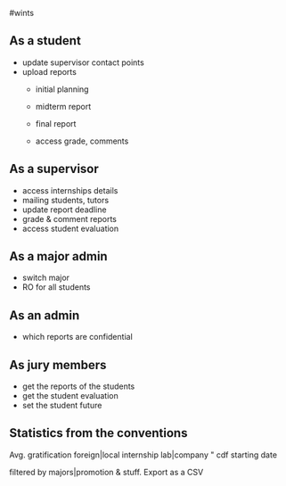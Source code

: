#wints



## As a student

- update supervisor contact points
- upload reports	
	- initial planning
	- midterm report
	- final report
	
	- access grade, comments
	
## As a supervisor

- access internships details
- mailing students, tutors
- update report deadline
- grade & comment reports
- access student evaluation

## As a major admin

- switch major
- RO for all students

## As an admin

- which reports are confidential


## As jury members

- get the reports of the students
- get the student evaluation
- set the student future


## Statistics from the conventions
Avg. gratification
foreign|local internship
lab|company "
cdf starting date

filtered by majors|promotion & stuff.
Export as a CSV


